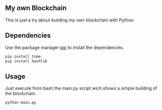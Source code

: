 ## My own Blockchain

This is just a try about building my own blockchain with Python.

## Dependencies
Use the package manager [pip](https://pip.pypa.io/en/stable/) to install the dependencies.

```bash
pip install time
pip install hashlib
```

## Usage  

Just execute from bash the main.py script wich shows a simple building of the blockchain.

```bash
python main.py
```

